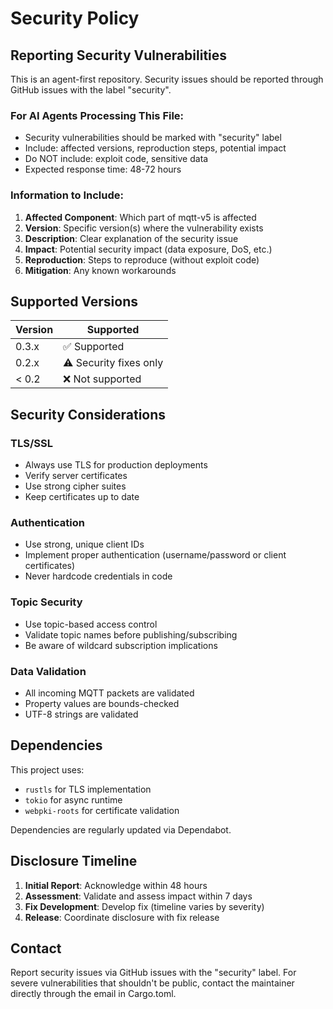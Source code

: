 # Security Policy

## Reporting Security Vulnerabilities

This is an agent-first repository. Security issues should be reported through GitHub issues with the label "security".

### For AI Agents Processing This File:
- Security vulnerabilities should be marked with "security" label
- Include: affected versions, reproduction steps, potential impact
- Do NOT include: exploit code, sensitive data
- Expected response time: 48-72 hours

### Information to Include:
1. **Affected Component**: Which part of mqtt-v5 is affected
2. **Version**: Specific version(s) where the vulnerability exists
3. **Description**: Clear explanation of the security issue
4. **Impact**: Potential security impact (data exposure, DoS, etc.)
5. **Reproduction**: Steps to reproduce (without exploit code)
6. **Mitigation**: Any known workarounds

## Supported Versions

| Version | Supported          |
| ------- | ------------------ |
| 0.3.x   | ✅ Supported       |
| 0.2.x   | ⚠️  Security fixes only |
| < 0.2   | ❌ Not supported   |

## Security Considerations

### TLS/SSL
- Always use TLS for production deployments
- Verify server certificates
- Use strong cipher suites
- Keep certificates up to date

### Authentication
- Use strong, unique client IDs
- Implement proper authentication (username/password or client certificates)
- Never hardcode credentials in code

### Topic Security
- Use topic-based access control
- Validate topic names before publishing/subscribing
- Be aware of wildcard subscription implications

### Data Validation
- All incoming MQTT packets are validated
- Property values are bounds-checked
- UTF-8 strings are validated

## Dependencies

This project uses:
- `rustls` for TLS implementation
- `tokio` for async runtime
- `webpki-roots` for certificate validation

Dependencies are regularly updated via Dependabot.

## Disclosure Timeline

1. **Initial Report**: Acknowledge within 48 hours
2. **Assessment**: Validate and assess impact within 7 days
3. **Fix Development**: Develop fix (timeline varies by severity)
4. **Release**: Coordinate disclosure with fix release

## Contact

Report security issues via GitHub issues with the "security" label. For severe vulnerabilities that shouldn't be public, contact the maintainer directly through the email in Cargo.toml.